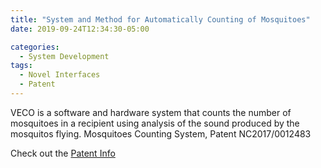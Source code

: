```yaml
---
title: "System and Method for Automatically Counting of Mosquitoes"
date: 2019-09-24T12:34:30-05:00

categories:
  - System Development
tags:
  - Novel Interfaces
  - Patent
---
```

VECO is a software and hardware system that counts the number of 
mosquitoes in a recipient using analysis of the sound produced by the mosquitos flying. 
Mosquitoes Counting System, Patent NC2017/0012483

Check out the [Patent Info][URL] 

[URL]: http://sipi.sic.gov.co/sipi/Extra/IP/Mutual/Browse.aspx?sid=637118634441553423


